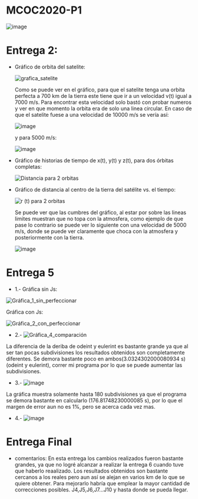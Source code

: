 # MCOC2020-P1

![image](https://user-images.githubusercontent.com/69158551/91098577-b6073b00-e62f-11ea-9630-537056b81932.png)

#  Entrega 2:
  * Gráfico de orbita del satelite:
    
    ![grafica_satelite](https://user-images.githubusercontent.com/69158551/91511160-122ac300-e8ad-11ea-8f08-ef4a877b73f2.png)

    Como se puede ver en el gráfico, para que el satelite tenga una orbita perfecta a 700 km de la tierra este tiene que ir a un velocidad v(t) igual a 7000 m/s.
    Para encontrar esta velocidad solo bastó con probar numeros y ver en que momento la orbita era de solo una linea circular.
    En caso de que el satelite fuese a una velocidad de 10000 m/s se vería así:


    ![image](https://user-images.githubusercontent.com/69158551/91511707-5a96b080-e8ae-11ea-8461-2e1e98e7912f.png)

    y para 5000 m/s:

    ![image](https://user-images.githubusercontent.com/69158551/91512047-1657e000-e8af-11ea-9c7f-fad48c49db4e.png)


  * Gráfico de historias de tiempo de x(t), y(t) y z(t), para dos órbitas completas:
  
    ![Distancia para 2 orbitas](https://user-images.githubusercontent.com/69158551/91511158-11922c80-e8ad-11ea-886f-c4d67bf220ae.png)
    
  * Gráfico de distancia al centro de la tierra del satélite vs. el tiempo:

    ![r (t) para 2 orbitas](https://user-images.githubusercontent.com/69158551/91511154-10f99600-e8ad-11ea-967f-0b7fe94c3292.png)
    
    Se puede ver que las cumbres del gráfico, al estar por sobre las lineas limites muestran que no topa con la atmosfera, como ejemplo de que pase lo contrario se puede ver lo siguiente con una velocidad de 5000 m/s, donde se puede ver claramente que choca con la atmosfera y posteriormente con la tierra.
    
    ![image](https://user-images.githubusercontent.com/69158551/91518057-4908d500-e8bd-11ea-9b37-1f37a7ad2c1f.png)
    
# Entrega 5
  * 1.- Gráfica sin Js:
  
  ![Gráfica_1_sin_perfeccionar](https://user-images.githubusercontent.com/69158551/92348322-33f42900-f0a9-11ea-9bb6-affc2bc4b6fc.png)
  
  Gráfica con Js:
  
![Gráfica_2_con_perfeccionar](https://user-images.githubusercontent.com/69158551/92348330-38b8dd00-f0a9-11ea-889f-10e23fbdf920.png)

  * 2.- 
  ![Gráfica_4_comparación](https://user-images.githubusercontent.com/69158551/92348337-3e162780-f0a9-11ea-959d-aec7387f6fd3.png)
  
  La diferencia de la deriba de odeint y eulerint es bastante grande ya que al ser tan pocas subdivisiones los resultados obtenidos son completamente diferentes. Se demora bastante poco en ambos(3.0324302000080934 s) (odeint y eulerint), correr mi programa por lo que se puede aumentar las subdivisiones.
  
  * 3.-
  ![image](https://user-images.githubusercontent.com/69158551/92349837-9cdda000-f0ad-11ea-8801-3790eb4d4f02.png)

  La gráfica muestra solamente hasta 180 subdivisiones ya que el programa se demora bastante en calcularlo (176.81748230000085 s), por lo que el margen de error aun no es 1%, pero se acerca cada vez mas.
  
  * 4.-
  ![image](https://user-images.githubusercontent.com/69158551/92350433-74ef3c00-f0af-11ea-89df-5a6c32759489.png)

  
# Entrega Final
  * comentarios:
    En esta entrega los cambios realizados fueron bastante grandes, ya que no logré alcanzar a realizar la entrega 6 cuando tuve que haberlo reaalizado.
    Los resultados obtenidos son bastante cercanos a los reales pero aun así se alejan en varios km de lo que se quiere obtener. Para mejorarlo habría que emplear la mayor cantidad de correcciones posibles. J4,J5,J6,J7...J10 y hasta donde se pueda llegar.
   

